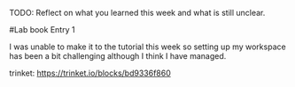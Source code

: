 TODO: Reflect on what you learned this week and what is still unclear.

#Lab book Entry 1

I was unable to make it to the tutorial this week so setting up my workspace has been a bit challenging although I think I have managed.

trinket:
https://trinket.io/blocks/bd9336f860